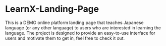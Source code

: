 # LearnX-Landing-Page
 This is a DEMO online platform landing page that teaches Japanese language (or any other language) to users who are interested in learning the language. The project is designed to provide an easy-to-use interface for users and motivate them to get in, feel free to check it out.
